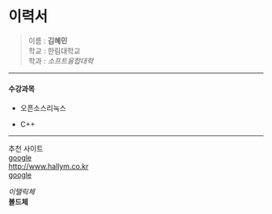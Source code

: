 이력서
=========
> 이름 : **김혜민**  
> 학교 : 한림대학교  
> 학과 : _소프트융합대학_  
---------------------
#### 수강과목
* 오픈소스리눅스
- C++
---------------------
추천 사이트  
[google][1]  
<http://www.hallym.co.kr>   
[google](http://www.google.com) 

[1]: http://www.google.com 
_이탤릭체_  
**볼드체**  
